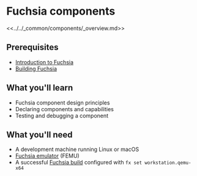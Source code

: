 # Fuchsia components

<<../../_common/components/_overview.md>>

## Prerequisites

*   [Introduction to Fuchsia](get-started/learn/intro/README.md)
*   [Building Fuchsia](get-started/learn/build/README.md)

## What you'll learn

*   Fuchsia component design principles
*   Declaring components and capabilities
*   Testing and debugging a component

## What you'll need

*   A development machine running Linux or macOS
*   [Fuchsia emulator](get-started/set_up_femu.md) (FEMU)
*   A successful [Fuchsia build](get-started/get_fuchsia_source.md)
    configured with `fx set workstation.qemu-x64`
